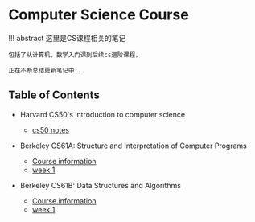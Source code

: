 # Computer Science Course

!!! abstract 
    这里是CS课程相关的笔记
    
    包括了从计算机、数学入门课到后续cs进阶课程，

    正在不断总结更新笔记中...


## Table of Contents

- Harvard CS50's introduction to computer science
    - [cs50 notes](Course/../cs50/CS50%20intoduction%20to%20computer%20science.md)

- Berkeley CS61A: Structure and Interpretation of Computer Programs
    - [Course information](Course/../cs61a/information.md)
    - [week 1](Course/../cs61a/week1.md)

- Berkeley CS61B: Data Structures and Algorithms
    - [Course information](Course/../cs61b/information.md)
    - [week 1](Course/../cs61b/week1.md)